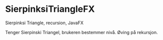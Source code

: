 # SierpinksiTriangleFX
Sierpinksi Triangle, recursion, JavaFX

Tenger Sierpinski Triangel, brukeren bestemmer nivå. Øving på rekursjon.
